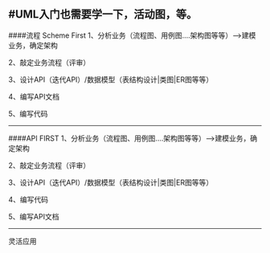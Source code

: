 #UML入门也需要学一下，活动图，等。
---
####流程 Scheme First
1、分析业务（流程图、用例图....架构图等等）-->建模业务，确定架构

2、敲定业务流程（评审）

3、设计API（迭代API）/数据模型（表结构设计|类图|ER图等等）

4、编写API文档

5、编写代码


---
####API FIRST
1、分析业务（流程图、用例图....架构图等等）-->建模业务，确定架构

2、敲定业务流程（评审）

3、设计API（迭代API）/数据模型（表结构设计|类图|ER图等等）

4、编写代码

5、编写API文档

---
灵活应用


